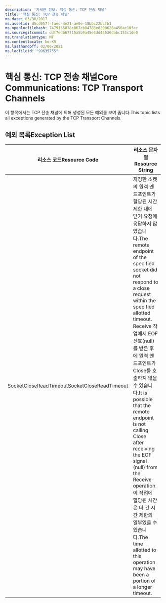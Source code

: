 ```yaml
---
description: '자세한 정보: 핵심 통신: TCP 전송 채널'
title: '핵심 통신: TCP 전송 채널'
ms.date: 03/30/2017
ms.assetid: d5cd057f-faec-4e21-ae0e-18bbc22bcfb1
ms.openlocfilehash: 7479135878c867cb84783e8208626a456ae10fac
ms.sourcegitcommit: ddf7edb67715a5b9a45e3dd44536dabc153c1de0
ms.translationtype: MT
ms.contentlocale: ko-KR
ms.lasthandoff: 02/06/2021
ms.locfileid: "99635755"
---
```

# <a name="core-communications-tcp-transport-channels"></a><span data-ttu-id="512ff-103">핵심 통신: TCP 전송 채널</span><span class="sxs-lookup"><span data-stu-id="512ff-103">Core Communications: TCP Transport Channels</span></span>

<span data-ttu-id="512ff-104">이 항목에서는 TCP 전송 채널에 의해 생성된 모든 예외를 보여 줍니다.</span><span class="sxs-lookup"><span data-stu-id="512ff-104">This topic lists all exceptions generated by the TCP Transport Channels.</span></span>  
  
## <a name="exception-list"></a><span data-ttu-id="512ff-105">예외 목록</span><span class="sxs-lookup"><span data-stu-id="512ff-105">Exception List</span></span>  
  
|<span data-ttu-id="512ff-106">리소스 코드</span><span class="sxs-lookup"><span data-stu-id="512ff-106">Resource Code</span></span>|<span data-ttu-id="512ff-107">리소스 문자열</span><span class="sxs-lookup"><span data-stu-id="512ff-107">Resource String</span></span>|  
|-------------------|---------------------|  
|<span data-ttu-id="512ff-108">SocketCloseReadTimeout</span><span class="sxs-lookup"><span data-stu-id="512ff-108">SocketCloseReadTimeout</span></span>|<span data-ttu-id="512ff-109">지정한 소켓의 원격 엔드포인트가 할당된 시간 제한 내에 닫기 요청에 응답하지 않았습니다.</span><span class="sxs-lookup"><span data-stu-id="512ff-109">The remote endpoint of the specified socket did not respond to a close request within the specified allotted timeout.</span></span> <span data-ttu-id="512ff-110">Receive 작업에서 EOF 신호(null)를 받은 후에 원격 엔드포인트가 Close를 호출하지 않을 수 있습니다.</span><span class="sxs-lookup"><span data-stu-id="512ff-110">It is possible that the remote endpoint is not calling Close after receiving the EOF signal (null) from the Receive operation.</span></span> <span data-ttu-id="512ff-111">이 작업에 할당된 시간은 더 긴 시간 제한의 일부였을 수 있습니다.</span><span class="sxs-lookup"><span data-stu-id="512ff-111">The time allotted to this operation may have been a portion of a longer timeout.</span></span>|
